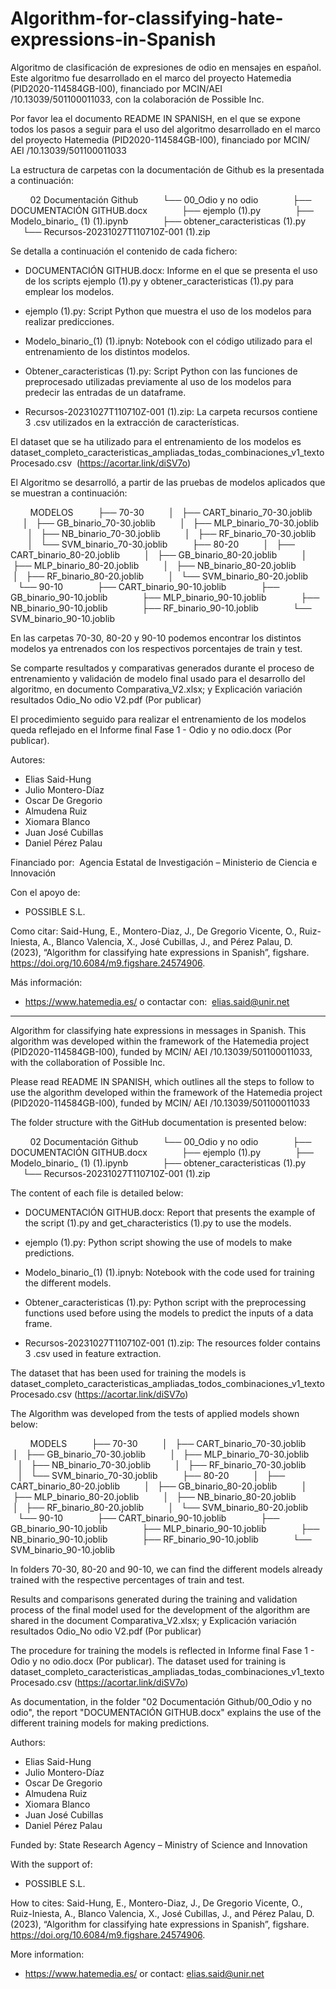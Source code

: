 # Algorithm-for-classifying-hate-expressions-in-Spanish
Algoritmo de clasificación de expresiones de odio en mensajes en español. Este algoritmo fue desarrollado en el marco del proyecto Hatemedia (PID2020-114584GB-I00), financiado por MCIN/AEI /10.13039/501100011033, con la colaboración de Possible Inc.

Por favor lea el documento README IN SPANISH, en el que se expone todos los pasos a seguir para el uso del algoritmo desarrollado en el marco del proyecto Hatemedia (PID2020-114584GB-I00), financiado por MCIN/ AEI /10.13039/501100011033

La estructura de carpetas con la documentación de Github es la presentada a continuación:

        02 Documentación Github
         └── 00_Odio y no odio
             ├── DOCUMENTACIÓN GITHUB.docx
             ├── ejemplo (1).py
             ├── Modelo_binario_ (1) (1).ipynb
             ├── obtener_caracteristicas (1).py
             └── Recursos-20231027T110710Z-001 (1).zip

Se detalla a continuación el contenido de cada fichero:

- DOCUMENTACIÓN GITHUB.docx:
Informe en el que se presenta el uso de los scripts ejemplo (1).py y obtener_caracteristicas (1).py para emplear los modelos.

- ejemplo (1).py:
Script Python que muestra el uso de los modelos para realizar predicciones.

- Modelo_binario_(1) (1).ipnyb:
Notebook con el código utilizado para el entrenamiento de los distintos modelos.

- Obtener_caracteristicas (1).py:
Script Python con las funciones de preprocesado utilizadas previamente al uso de los modelos para predecir las entradas de un dataframe.

- Recursos-20231027T110710Z-001 (1).zip:
La carpeta recursos contiene 3 .csv utilizados en la extracción de características.

El dataset que se ha utilizado para el entrenamiento de los modelos es dataset_completo_caracteristicas_ampliadas_todas_combinaciones_v1_textoProcesado.csv 
(https://acortar.link/diSV7o)

El Algoritmo se desarrolló, a partir de las pruebas de modelos aplicados que se muestran a continuación:

        MODELOS
         ├── 70-30
         │   ├── CART_binario_70-30.joblib
         │   ├── GB_binario_70-30.joblib
         │   ├── MLP_binario_70-30.joblib
         │   ├── NB_binario_70-30.joblib
         │   ├── RF_binario_70-30.joblib
         │   └── SVM_binario_70-30.joblib
         ├── 80-20
         │   ├── CART_binario_80-20.joblib
         │   ├── GB_binario_80-20.joblib
         │   ├── MLP_binario_80-20.joblib
         │   ├── NB_binario_80-20.joblib
         │   ├── RF_binario_80-20.joblib
         │   └── SVM_binario_80-20.joblib
         └── 90-10
             ├── CART_binario_90-10.joblib
             ├── GB_binario_90-10.joblib
             ├── MLP_binario_90-10.joblib
             ├── NB_binario_90-10.joblib
             ├── RF_binario_90-10.joblib
             └── SVM_binario_90-10.joblib

En las carpetas 70-30, 80-20 y 90-10 podemos encontrar los distintos modelos ya entrenados con los respectivos porcentajes de train y test.

Se comparte resultados y comparativas generados durante el proceso de entrenamiento y validación de modelo final usado para el desarrollo del algoritmo, en documento Comparativa_V2.xlsx; y Explicación variación resultados Odio_No odio V2.pdf (Por publicar)

El procedimiento seguido para realizar el entrenamiento de los modelos queda reflejado en el Informe final Fase 1 - Odio y no odio.docx (Por publicar).

Autores: 
- Elias Said-Hung
- Julio Montero-Díaz
- Oscar De Gregorio
- Almudena Ruiz
- Xiomara Blanco
- Juan José Cubillas
- Daniel Pérez Palau 

Financiado por: 
Agencia Estatal de Investigación – Ministerio de Ciencia e Innovación

Con el apoyo de:
- POSSIBLE S.L.

Como citar: Said-Hung, E., Montero-Diaz, J., De Gregorio Vicente, O., Ruiz-Iniesta, A., Blanco Valencia, X., José Cubillas, J., and Pérez Palau, D. (2023), “Algorithm for classifying hate expressions in Spanish”, figshare. https://doi.org/10.6084/m9.figshare.24574906.

Más información:
- https://www.hatemedia.es/ o contactar con:  elias.said@unir.net

---
Algorithm for classifying hate expressions in messages in Spanish. This algorithm was developed within the framework of the Hatemedia project (PID2020-114584GB-I00), funded by MCIN/ AEI /10.13039/501100011033, with the collaboration of Possible Inc.

Please read README IN SPANISH, which outlines all the steps to follow to use the algorithm developed within the framework of the Hatemedia project (PID2020-114584GB-I00), funded by MCIN/ AEI /10.13039/501100011033

The folder structure with the GitHub documentation is presented below:

        02 Documentación Github
         └── 00_Odio y no odio
             ├── DOCUMENTACIÓN GITHUB.docx
             ├── ejemplo (1).py
             ├── Modelo_binario_ (1) (1).ipynb
             ├── obtener_caracteristicas (1).py
             └── Recursos-20231027T110710Z-001 (1).zip

The content of each file is detailed below:

- DOCUMENTACIÓN GITHUB.docx:
Report that presents the example of the script (1).py and get_characteristics (1).py to use the models.

- ejemplo (1).py:
Python script showing the use of models to make predictions.

- Modelo_binario_(1) (1).ipnyb:
Notebook with the code used for training the different models.

- Obtener_caracteristicas (1).py:
Python script with the preprocessing functions used before using the models to predict the inputs of a data frame.

- Recursos-20231027T110710Z-001 (1).zip:
The resources folder contains 3 .csv used in feature extraction.

The dataset that has been used for training the models is dataset_completo_caracteristicas_ampliadas_todos_combinaciones_v1_textoProcesado.csv
(https://acortar.link/diSV7o)

The Algorithm was developed from the tests of applied models shown below:

        MODELS
         ├── 70-30
         │   ├── CART_binario_70-30.joblib
         │   ├── GB_binario_70-30.joblib
         │   ├── MLP_binario_70-30.joblib
         │   ├── NB_binario_70-30.joblib
         │   ├── RF_binario_70-30.joblib
         │   └── SVM_binario_70-30.joblib
         ├── 80-20
         │   ├── CART_binario_80-20.joblib
         │   ├── GB_binario_80-20.joblib
         │   ├── MLP_binario_80-20.joblib
         │   ├── NB_binario_80-20.joblib
         │   ├── RF_binario_80-20.joblib
         │   └── SVM_binario_80-20.joblib
         └── 90-10
             ├── CART_binario_90-10.joblib
             ├── GB_binario_90-10.joblib
             ├── MLP_binario_90-10.joblib
             ├── NB_binario_90-10.joblib
             ├── RF_binario_90-10.joblib
             └── SVM_binario_90-10.joblib

In folders 70-30, 80-20 and 90-10, we can find the different models already trained with the respective percentages of train and test.

Results and comparisons generated during the training and validation process of the final model used for the development of the algorithm are shared in the document Comparativa_V2.xlsx; y Explicación variación resultados Odio_No odio V2.pdf (Por publicar)

The procedure for training the models is reflected in Informe final Fase 1 - Odio y no odio.docx (Por publicar).
The dataset used for training is dataset_completo_caracteristicas_ampliadas_todas_combinaciones_v1_textoProcesado.csv (https://acortar.link/diSV7o)

As documentation, in the folder "02 Documentación Github/00_Odio y no odio", the report "DOCUMENTACIÓN GITHUB.docx" explains the use of the different training models for making predictions.

Authors:
- Elias Said-Hung
- Julio Montero-Díaz
- Oscar De Gregorio
- Almudena Ruiz
- Xiomara Blanco
- Juan José Cubillas
- Daniel Pérez Palau

Funded by:
State Research Agency – Ministry of Science and Innovation

With the support of:
- POSSIBLE S.L.

How to cites: Said-Hung, E., Montero-Diaz, J., De Gregorio Vicente, O., Ruiz-Iniesta, A., Blanco Valencia, X., José Cubillas, J., and Pérez Palau, D. (2023), “Algorithm for classifying hate expressions in Spanish”, figshare. https://doi.org/10.6084/m9.figshare.24574906.

More information:
- https://www.hatemedia.es/ or contact: elias.said@unir.net

